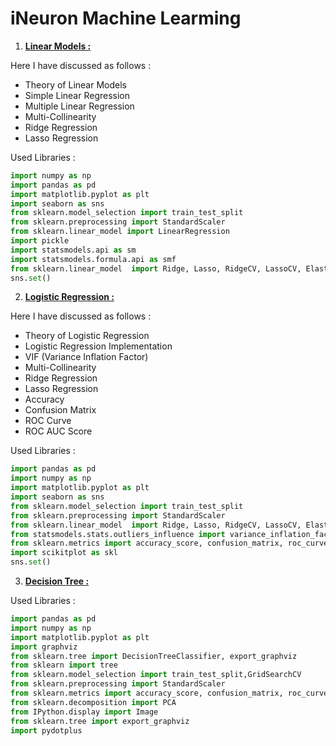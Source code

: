 # iNeuron Machine Learming
1. [**Linear Models :**](https://github.com/MohammadWasiq0786/iNeuron-Machine-Learming-/tree/main/Linear%20Models)

Here I have discussed as follows :
* Theory of Linear Models
* Simple Linear Regression
* Multiple Linear Regression
* Multi-Collinearity
* Ridge Regression
* Lasso Regression

Used Libraries : 
```python
import numpy as np 
import pandas as pd 
import matplotlib.pyplot as plt
import seaborn as sns
from sklearn.model_selection import train_test_split
from sklearn.preprocessing import StandardScaler 
from sklearn.linear_model import LinearRegression
import pickle
import statsmodels.api as sm 
import statsmodels.formula.api as smf
from sklearn.linear_model  import Ridge, Lasso, RidgeCV, LassoCV, ElasticNet, ElasticNetCV, LinearRegression
sns.set()
```

2. [**Logistic Regression :**](https://github.com/MohammadWasiq0786/iNeuron-Machine-Learming/tree/main/Logistic%20Regression)

Here I have discussed as follows :
* Theory of Logistic Regression
* Logistic Regression Implementation
* VIF (Variance Inflation Factor)
* Multi-Collinearity
* Ridge Regression
* Lasso Regression
* Accuracy 
* Confusion Matrix 
* ROC Curve 
* ROC AUC Score

Used Libraries : 
```python
import pandas as pd 
import numpy as np 
import matplotlib.pyplot as plt
import seaborn as sns
from sklearn.model_selection import train_test_split
from sklearn.preprocessing import StandardScaler 
from sklearn.linear_model  import Ridge, Lasso, RidgeCV, LassoCV, ElasticNet, ElasticNetCV, LogisticRegression
from statsmodels.stats.outliers_influence import variance_inflation_factor 
from sklearn.metrics import accuracy_score, confusion_matrix, roc_curve, roc_auc_score
import scikitplot as skl
sns.set()
```

3. [**Decision Tree :**]()


Used Libraries :
```python
import pandas as pd
import numpy as np 
import matplotlib.pyplot as plt
import graphviz
from sklearn.tree import DecisionTreeClassifier, export_graphviz
from sklearn import tree
from sklearn.model_selection import train_test_split,GridSearchCV
from sklearn.preprocessing import StandardScaler
from sklearn.metrics import accuracy_score, confusion_matrix, roc_curve, roc_auc_score
from sklearn.decomposition import PCA
from IPython.display import Image  
from sklearn.tree import export_graphviz
import pydotplus
```
